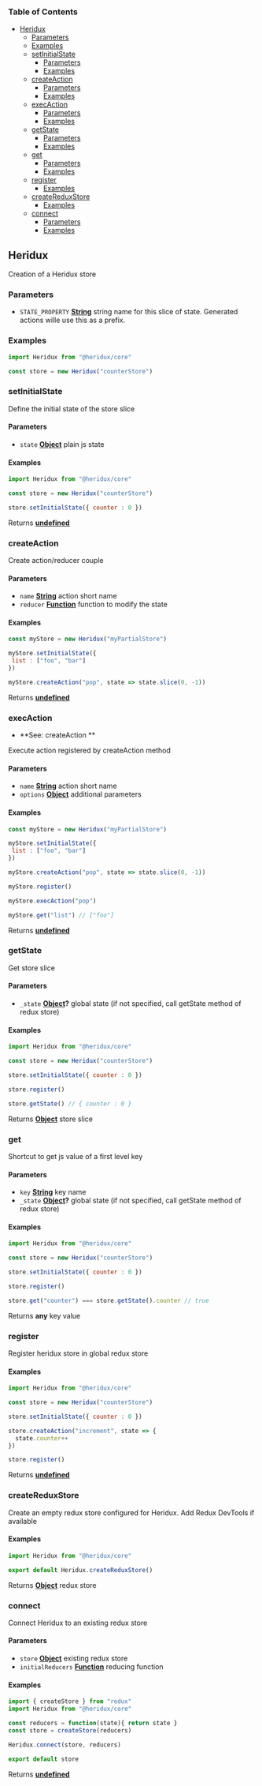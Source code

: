 <!-- Generated by documentation.js. Update this documentation by updating the source code. -->

### Table of Contents

-   [Heridux][1]
    -   [Parameters][2]
    -   [Examples][3]
    -   [setInitialState][4]
        -   [Parameters][5]
        -   [Examples][6]
    -   [createAction][7]
        -   [Parameters][8]
        -   [Examples][9]
    -   [execAction][10]
        -   [Parameters][11]
        -   [Examples][12]
    -   [getState][13]
        -   [Parameters][14]
        -   [Examples][15]
    -   [get][16]
        -   [Parameters][17]
        -   [Examples][18]
    -   [register][19]
        -   [Examples][20]
    -   [createReduxStore][21]
        -   [Examples][22]
    -   [connect][23]
        -   [Parameters][24]
        -   [Examples][25]

## Heridux

Creation of a Heridux store

### Parameters

-   `STATE_PROPERTY` **[String][26]** string name for this slice of state. Generated actions wille use this as a prefix.

### Examples

```javascript
import Heridux from "@heridux/core"

const store = new Heridux("counterStore")
```

### setInitialState

Define the initial state of the store slice

#### Parameters

-   `state` **[Object][27]** plain js state

#### Examples

```javascript
import Heridux from "@heridux/core"

const store = new Heridux("counterStore")

store.setInitialState({ counter : 0 })
```

Returns **[undefined][28]** 

### createAction

Create action/reducer couple

#### Parameters

-   `name` **[String][26]** action short name
-   `reducer` **[Function][29]** function to modify the state

#### Examples

```javascript
const myStore = new Heridux("myPartialStore")

myStore.setInitialState({
 list : ["foo", "bar"]
})

myStore.createAction("pop", state => state.slice(0, -1))
```

Returns **[undefined][28]** 

### execAction

-   **See: createAction
    **

Execute action registered by createAction method

#### Parameters

-   `name` **[String][26]** action short name
-   `options` **[Object][27]** additional parameters

#### Examples

```javascript
const myStore = new Heridux("myPartialStore")

myStore.setInitialState({
 list : ["foo", "bar"]
})

myStore.createAction("pop", state => state.slice(0, -1))

myStore.register()

myStore.execAction("pop")

myStore.get("list") // ["foo"]
```

Returns **[undefined][28]** 

### getState

Get store slice

#### Parameters

-   `_state` **[Object][27]?** global state (if not specified, call getState method of redux store)

#### Examples

```javascript
import Heridux from "@heridux/core"

const store = new Heridux("counterStore")

store.setInitialState({ counter : 0 })

store.register()

store.getState() // { counter : 0 }
```

Returns **[Object][27]** store slice

### get

Shortcut to get js value of a first level key

#### Parameters

-   `key` **[String][26]** key name
-   `_state` **[Object][27]?** global state (if not specified, call getState method of redux store)

#### Examples

```javascript
import Heridux from "@heridux/core"

const store = new Heridux("counterStore")

store.setInitialState({ counter : 0 })

store.register()

store.get("counter") === store.getState().counter // true
```

Returns **any** key value

### register

Register heridux store in global redux store

#### Examples

```javascript
import Heridux from "@heridux/core"

const store = new Heridux("counterStore")

store.setInitialState({ counter : 0 })

store.createAction("increment", state => {
  state.counter++
})

store.register()
```

Returns **[undefined][28]** 

### createReduxStore

Create an empty redux store configured for Heridux.
Add Redux DevTools if available

#### Examples

```javascript
import Heridux from "@heridux/core"

export default Heridux.createReduxStore()
```

Returns **[Object][27]** redux store

### connect

Connect Heridux to an existing redux store

#### Parameters

-   `store` **[Object][27]** existing redux store
-   `initialReducers` **[Function][29]** reducing function

#### Examples

```javascript
import { createStore } from "redux"
import Heridux from "@heridux/core"

const reducers = function(state){ return state }
const store = createStore(reducers)

Heridux.connect(store, reducers)

export default store
```

Returns **[undefined][28]** 

[1]: #heridux

[2]: #parameters

[3]: #examples

[4]: #setinitialstate

[5]: #parameters-1

[6]: #examples-1

[7]: #createaction

[8]: #parameters-2

[9]: #examples-2

[10]: #execaction

[11]: #parameters-3

[12]: #examples-3

[13]: #getstate

[14]: #parameters-4

[15]: #examples-4

[16]: #get

[17]: #parameters-5

[18]: #examples-5

[19]: #register

[20]: #examples-6

[21]: #createreduxstore

[22]: #examples-7

[23]: #connect

[24]: #parameters-6

[25]: #examples-8

[26]: https://developer.mozilla.org/docs/Web/JavaScript/Reference/Global_Objects/String

[27]: https://developer.mozilla.org/docs/Web/JavaScript/Reference/Global_Objects/Object

[28]: https://developer.mozilla.org/docs/Web/JavaScript/Reference/Global_Objects/undefined

[29]: https://developer.mozilla.org/docs/Web/JavaScript/Reference/Statements/function
